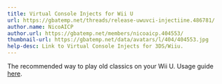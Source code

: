 ```yaml
---
title: Virtual Console Injects for Wii U
url: https://gbatemp.net/threads/release-uwuvci-injectiine.486781/
author.name: NicoAICP
author.url: https://gbatemp.net/members/nicoaicp.404553/
thumbnail-url: https://gbatemp.net/data/avatars/l/404/404553.jpg
help-desc: Link to Virtual Console Injects for 3DS/Wiiu.
---
```


The recommended way to play old classics on your Wii U.
Usage guide [here](https://uwuvci-prime.github.io/UWUVCI-Resources/).
